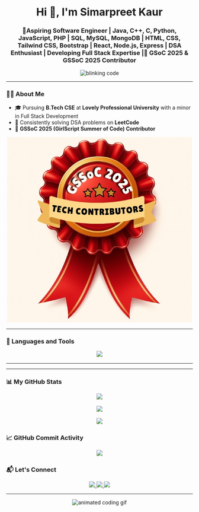 <h1 align="center">Hi 👋, I'm Simarpreet Kaur</h1>
<h3 align="center">🚀Aspiring Software Engineer | Java, C++, C, Python, JavaScript, PHP | SQL, MySQL, MongoDB | HTML, CSS, Tailwind CSS, Bootstrap | React, Node.js, Express | DSA Enthusiast | Developing Full Stack Expertise |🌟 GSoC 2025 & GSSoC 2025 Contributor</h3>

<p align="center">
  <img src="https://readme-typing-svg.herokuapp.com?font=Fira+Code&duration=2000&pause=500&color=FFB6C1&center=true&vCenter=true&width=600&lines=while(true)+%7B+learn();+improve();+%7D" alt="blinking code" />
</p>

---

### 🧑‍💻 About Me

- 🎓 Pursuing **B.Tech CSE** at **Lovely Professional University** with a minor in Full Stack Development  
- 🎯 Consistently solving DSA problems on **LeetCode**   
-  🌟 **GSSoC 2025 (GirlScript Summer of Code) Contributor**
  <p align="center">
<img src="https://raw.githubusercontent.com/Simarpreet2005/Simarpreet2005/refs/heads/main/Contributor's%20badge.jpg" />
</p>
  
---

### 🚀 Languages and Tools

<p align="center">
<img src="https://skillicons.dev/icons?i=java,cpp,c,python,js,php,html,css,tailwind,bootstrap,mysql,mongodb,nodejs,react,git,github,vscode,linux" />
</p>

---

---

### 📊 My GitHub Stats

<p align="center">
  <img src="https://github-readme-stats.vercel.app/api?username=Simarpreet2005&show_icons=true&theme=radical" />
</p>

<p align="center">
  <img src="https://github-readme-streak-stats.herokuapp.com/?user=Simarpreet2005&theme=radical" />
</p>

<p align="center">
  <img src="https://github-readme-stats.vercel.app/api/top-langs/?username=Simarpreet2005&layout=compact&theme=radical" />
</p>


### 📈 GitHub Commit Activity

<p align="center">
  <img src="https://github-readme-activity-graph.cyclic.app/graph?username=Simarpreet2005&theme=react-dark&area=true" />
</p>


### 📬 Let's Connect

<p align="center">
  <a href="https://www.linkedin.com/in/simar0498" target="_blank">
    <img src="https://img.shields.io/badge/LinkedIn-blue?style=for-the-badge&logo=linkedin" />
  </a>
  <a href="mailto:simarsandhu0498@gmail.com">
    <img src="https://img.shields.io/badge/Gmail-red?style=for-the-badge&logo=gmail&logoColor=white" />
  </a>
  <a href="https://leetcode.com/u/Simarpreet2005/" target="_blank">
    <img src="https://img.shields.io/badge/LeetCode-orange?style=for-the-badge&logo=leetcode&logoColor=white" />
  </a>
</p>

---

<p align="center">
  <img src="https://i.gifer.com/origin/bc/bca56ffe4a6e2910237482982aa856fe_w200.webp" width="300" alt="animated coding gif" />
</p>
